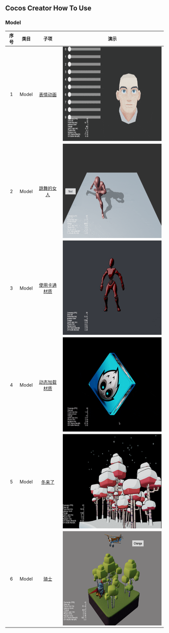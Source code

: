 ## Cocos Creator How To Use

### Model
| 序号 | 类目 | 子项 | 演示 |
| :---: | :---: | :---: | :---: |
| 1 | Model | [表情动画](https://github.com/yeshao2069/CocosCreatorHowToUse/tree/v3.4.x/Model/Creator3.4.2_3D_MorphHead)  | <div align=center><img src="../gif/202203/2022030511.gif" width="400" height="300" /></div> |
| 2 | Model | [跳舞的女人](https://github.com/yeshao2069/CocosCreatorHowToUse/tree/v3.4.x/Model/Creator3.4.2_3D_DanceWoman)  | <div align=center><img src="../gif/202203/2022030512.gif" width="400" height="300" /></div> |
| 3 | Model | [使用卡通材质](https://github.com/yeshao2069/CocosCreatorHowToUse/tree/v3.4.x/Model/Creator3.4.2_3D_Toon)  | <div align=center><img src="../gif/202203/2022030513.gif" width="400" height="300" /></div> |
| 4 | Model | [动态加载材质](https://github.com/yeshao2069/CocosCreatorHowToUse/tree/v3.4.x/Model/Creator3.4.2_3D_DynamicLoadMaterial)  | <div align=center><img src="../gif/202203/2022032701.gif" width="400" height="300" /></div>  |
| 5 | Model | [冬来了](https://github.com/yeshao2069/CocosCreatorHowToUse/tree/v3.4.x/Model/Creator3.4.2_3D_Winter) | <div align=center><img src="../image/202203/2022030501.png" width="400" height="300" /></div>  |
| 6 | Model | [骑士](https://github.com/yeshao2069/CocosCreatorHowToUse/tree/v3.4.x/Model/Creator3.4.2_3D_Knight)  | <div align=center><img src="../image/202203/2022030511.png" width="400" height="300" /></div>  |